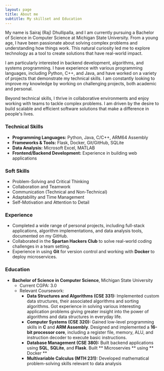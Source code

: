 ```yaml
---
layout: page
title: About me
subtitle: My skillset and Education
---
```


My name is Sairaj (Raj) Dhullipalla, and I am currently pursuing a Bachelor of Science in Computer Science at Michigan State University. From a young age, I have been passionate about solving complex problems and understanding how things work. This natural curiosity led me to explore technology as a tool to create solutions that have real-world impact.

I am particularly interested in backend development, algorithms, and systems programming. I have experience with various programming languages, including Python, C++, and Java, and have worked on a variety of projects that demonstrate my technical skills. I am constantly looking to improve my knowledge by working on challenging projects, both academic and personal.

Beyond technical skills, I thrive in collaborative environments and enjoy working with teams to tackle complex problems. I am driven by the desire to build scalable and efficient software solutions that make a difference in people's lives.

### Technical Skills
- **Programming Languages:** Python, Java, C/C++, ARM64 Assembly  
- **Frameworks & Tools:** Flask, Docker, Git/GitHub, SQLite  
- **Data Analysis:** Microsoft Excel, MATLAB  
- **Frontend/Backend Development:** Experience in building web applications

### Soft Skills
- Problem-Solving and Critical Thinking  
- Collaboration and Teamwork  
- Communication (Technical and Non-Technical)  
- Adaptability and Time Management  
- Self-Motivation and Attention to Detail


### Experience
- Completed a wide range of personal projects, including full-stack applications, algorithm implementations, and data analysis tools, documented on my GitHub.
- Collaborated in the **Spartan Hackers Club** to solve real-world coding challenges in a team setting.
- Experience in using **Git** for version control and working with **Docker** to deploy microservices.


### Education
- **Bachelor of Science in Computer Science**, Michigan State University  
  - Current CGPA: 3.0 
  - Relevant Coursework:  
    - **Data Structures and Algorithms (CSE 331):** Implemented custom data structures, their associated algorithms and sorting algorithms. Got experience in solving various interesting application problems giving greater insight into the power of algorithms and data structures in everyday life.
    - **Computer Systems (CSE 320):**  Gained low-level programming skills in **C** and **ARM Assembly**. Designed and implemented a **16-bit processor core**, including a register file, memory, ALU, and instruction decoder to execute basic instructions. 
    - **Database Management (CSE 380):** Built backend applications using **SQL**, **SQLite**, and **Flask**. Built ** Microservies ** using ** Docker **
    - **Multivariable Calculus (MTH 231):** Developed mathematical problem-solving skills relevant to data analysis  
